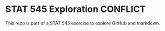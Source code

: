 # STAT 545 Exploration CONFLICT 
This repo is part of a STAT 545 exercise to explore GitHub and markdown.
